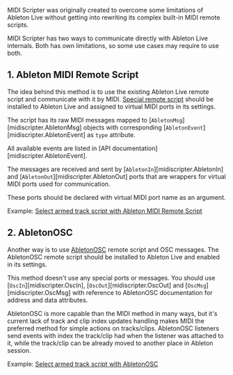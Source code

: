 MIDI Scripter was originally created to overcome some limitations 
of Ableton Live without getting into rewriting its complex built-in MIDI remote scripts.

MIDI Scripter has two ways to communicate directly with Ableton Live internals. 
Both has own limitations, so some use cases may require to use both.

## 1. Ableton MIDI Remote Script

The idea behind this method is to use the existing Ableton Live remote 
script and communicate with it by MIDI. 
[Special remote script](https://github.com/Maboroshy/midi-scripter/tree/master/extra/Ableton%20Remote%20Script) should be 
installed to Ableton Live and assigned to virtual MIDI ports in its settings.

The script has its raw MIDI messages mapped to 
[`AbletonMsg`][midiscripter.AbletonMsg] objects with corresponding 
[`AbletonEvent`][midiscripter.AbletonEvent] as `type` attribute.
 
All available events are listed in [API documentation][midiscripter.AbletonEvent].

The messages are received and sent by [`AbletonIn`][midiscripter.AbletonIn] and 
[`AbletonOut`][midiscripter.AbletonOut] ports that are wrappers for virtual 
MIDI ports used for communication.

These ports should be declared with virtual MIDI port name as an argument.

Example: [Select armed track script with Ableton MIDI Remote Script](https://github.com/Maboroshy/midi-scripter/blob/master/examples/ableton_select_armed_track_with_remote_script)

## 2. AbletonOSC

Another way is to use [AbletonOSC](https://github.com/ideoforms/AbletonOSC) 
remote script and OSC messages. The AbletonOSC remote script should be installed 
to Ableton Live and enabled in its settings.

This method doesn't use any special ports or messages. 
You should use [`OscIn`][midiscripter.OscIn], [`OscOut`][midiscripter.OscOut] 
and [`OscMsg`][midiscripter.OscMsg] with reference 
to AbletonOSC documentation for address and data attributes. 

AbletonOSC is more capable than the MIDI method in many ways, 
but it's current lack of track and clip index updates handling makes MIDI 
the preferred method for simple actions on tracks/clips.
AbletonOSC listeners send events with index the track/clip had 
when the listener was attached to it, while the track/clip 
can be already moved to another place in Ableton session. 

Example: [Select armed track script with AbletonOSC](https://github.com/Maboroshy/midi-scripter/blob/master/examples/ableton_select_armed_track_with_osc)
